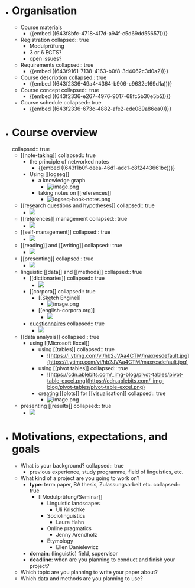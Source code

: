 - # Organisation
	- Course materials
		- {{embed ((643f8bfc-4718-417d-a94f-c5d69dd55657))}}
	- Registration
	  collapsed:: true
		- Modulprüfung
		- 3 or 6 ECTS?
		- open issues?
	- Requirements
	  collapsed:: true
		- {{embed ((643f9161-7138-4163-b0f8-3d4062c3d0a2))}}
	- Course description
	  collapsed:: true
		- {{embed ((643f2336-49a4-4364-b906-c9632e169d1a))}}
	- Course concept
	  collapsed:: true
		- {{embed ((643f2336-e267-4976-9017-68fc5b30e5b5))}}
	- Course schedule
	  collapsed:: true
		- {{embed ((643f2336-673c-4882-afe2-ede089a86ea0))}}
- # Course overview
  collapsed:: true
	- [[note-taking]]
	  collapsed:: true
		- the principle of networked notes
			- {{embed ((643f1b0f-deea-46d1-adc1-c8f2443661bc))}}
		- Using [[logseq]]
			- a knowledge graph
				- ![image.png](../assets/image_1681888959901_0.png)
			- taking notes on [[references]]
				- ![logseq-book-notes.png](../assets/logseq-book-notes_1681888723568_0.png)
	- [[research questions and hypotheses]]
	  collapsed:: true
		- ![](../assets/RQ-and-hypos.png)
	- [[references]] management
	  collapsed:: true
		- ![](../assets/zotero.png)
	- [[self-management]]
	  collapsed:: true
		- ![](../assets/gantt-chart.png)
	- [[reading]] and [[writing]]
	  collapsed:: true
		- ![](../assets/writing-process.png)
	- [[presenting]]
	  collapsed:: true
		- ![](../assets/bad-presentation-slide.png)
	- linguistic [[data]] and [[methods]]
	  collapsed:: true
		- [[dictionaries]]
		  collapsed:: true
			- ![](../assets/oed.png)
		- [[corpora]]
		  collapsed:: true
			- [[Sketch Engine]]
				- ![image.png](../assets/image_1681889582981_0.png)
			- [[english-corpora.org]]
				- ![](../assets/coca.png)
		- [questionnaires]([[questionnaire]])
		  collapsed:: true
			- ![](../assets/questionnaire.png)
	- [[data analysis]]
	  collapsed:: true
		- using [[Microsoft Excel]]
			- using [[tables]]
			  collapsed:: true
				- ![https://i.ytimg.com/vi/hb2JVAa4CTM/maxresdefault.jpg](https://i.ytimg.com/vi/hb2JVAa4CTM/maxresdefault.jpg)
			- using [[pivot tables]]
			  collapsed:: true
				- ![https://cdn.ablebits.com/_img-blog/pivot-tables/pivot-table-excel.png](https://cdn.ablebits.com/_img-blog/pivot-tables/pivot-table-excel.png)
			- creating [[plots]] for [[visualisation]]
			  collapsed:: true
				- ![image.png](../assets/image_1681889836156_0.png)
	- presenting [[results]]
	  collapsed:: true
		- ![](../assets/bad-pie-chart.png)
- # Motivations, expectations, and goals
	- What is your background?
	  collapsed:: true
		- previous experience, study programme, field of linguistics, etc.
	- What kind of a project are you going to work on?
		- **type**: term paper, BA thesis, Zulassungsarbeit etc.
		  collapsed:: true
			- [[Modulprüfung/Seminar]]
				- Linguistic landscapes
					- Uli Krischke
				- Sociolinguistics
					- Laura Hahn
				- Online pragmatics
					- Jenny Arendholz
				- Etymology
					- Ellen Danielewicz
		- **domain**: (linguistic) field, supervisor
		- **deadline**: when are you planning to conduct and finish your project?
	- Which topic are you planning to write your paper about?
	- Which data and methods are you planning to use?